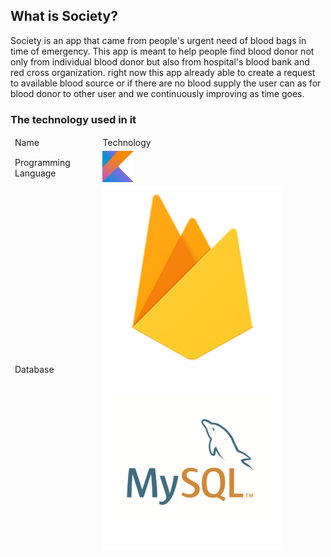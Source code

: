 <h2>What is Society?</h2>

<p>
Society is an app that came from people's urgent need of blood bags in time of emergency. This app is meant to help people find blood donor not only from individual blood donor but also from hospital's blood bank and red cross organization. right now this app already able to create a request to available blood source or if there are no blood supply the user can as for blood donor to other user and we continuously improving as time goes. 
</p>

<h3>The technology used in it</h3>

<table style="width:100%">
  <thead>
    <td>Name</td>
    <td>Technology</td
  </thead>
  <tr>
    <td>Programming Language</td>
    <td><img src="https://raw.githubusercontent.com/github/explore/80688e429a7d4ef2fca1e82350fe8e3517d3494d/topics/kotlin/kotlin.png" width="50px"></td
  </tr>
  <tr>
    <td>Database</td>
    <td>
      <img src="https://raw.githubusercontent.com/github/explore/80688e429a7d4ef2fca1e82350fe8e3517d3494d/topics/firebase/firebase.png">
      <img src="https://raw.githubusercontent.com/github/explore/80688e429a7d4ef2fca1e82350fe8e3517d3494d/topics/mysql/mysql.png">
    </td
  </tr>
</table>
